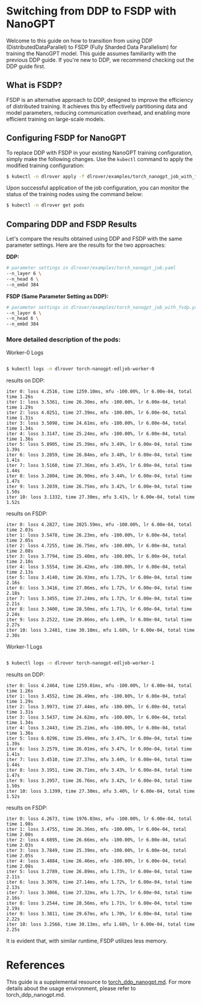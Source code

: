 # Switching from DDP to FSDP with NanoGPT

Welcome to this guide on how to transition from using DDP (DistributedDataParallel) to FSDP (Fully Sharded Data Parallelism) for training the NanoGPT model. This guide assumes familiarity with the previous DDP guide. If you're new to DDP, we recommend checking out the DDP guide first.



## What is FSDP?

FSDP is an alternative approach to DDP, designed to improve the efficiency of distributed training. It achieves this by effectively partitioning data and model parameters, reducing communication overhead, and enabling more efficient training on large-scale models.



## Configuring FSDP for NanoGPT

To replace DDP with FSDP in your existing NanoGPT training configuration, simply make the following changes. Use the `kubectl` command to apply the modified training configuration:

```bash
$ kubectl -n dlrover apply -f dlrover/examples/torch_nanogpt_job_with_fsdp.yaml
```

Upon successful application of the job configuration, you can monitor the status of the training nodes using the command below:

```bash
$ kubectl -n dlrover get pods
```



## Comparing DDP and FSDP Results

Let's compare the results obtained using DDP and FSDP with the same parameter settings. Here are the results for the two approaches:

**DDP:**

```bash
# parameter settings in dlrover/examples/torch_nanogpt_job.yaml
--n_layer 6 \
--n_head 6 \
--n_embd 384
```

**FSDP (Same Parameter Setting as DDP):**

```bash
# parameter settings in dlrover/examples/torch_nanogpt_job_with_fsdp.yaml
--n_layer 6 \
--n_head 6 \
--n_embd 384
```



### More detailed description of the pods:

Worker-0 Logs

```bash

$ kubectl logs -n dlrover torch-nanogpt-edljob-worker-0

```

results on DDP:

```
iter 0: loss 4.2516, time 1259.10ms, mfu -100.00%, lr 6.00e-04, total time 1.26s
iter 1: loss 3.5361, time 26.30ms, mfu -100.00%, lr 6.00e-04, total time 1.29s
iter 2: loss 4.0251, time 27.39ms, mfu -100.00%, lr 6.00e-04, total time 1.31s
iter 3: loss 3.5098, time 24.61ms, mfu -100.00%, lr 6.00e-04, total time 1.34s
iter 4: loss 3.3147, time 25.24ms, mfu -100.00%, lr 6.00e-04, total time 1.36s
iter 5: loss 5.8905, time 25.39ms, mfu 3.49%, lr 6.00e-04, total time 1.39s
iter 6: loss 3.2859, time 26.04ms, mfu 3.48%, lr 6.00e-04, total time 1.41s
iter 7: loss 3.5160, time 27.36ms, mfu 3.45%, lr 6.00e-04, total time 1.44s
iter 8: loss 3.2804, time 26.90ms, mfu 3.44%, lr 6.00e-04, total time 1.47s
iter 9: loss 3.2039, time 26.75ms, mfu 3.42%, lr 6.00e-04, total time 1.50s
iter 10: loss 3.1332, time 27.30ms, mfu 3.41%, lr 6.00e-04, total time 1.52s
```



results on FSDP:

```
iter 0: loss 4.2827, time 2025.59ms, mfu -100.00%, lr 6.00e-04, total time 2.03s
iter 1: loss 3.5478, time 26.23ms, mfu -100.00%, lr 6.00e-04, total time 2.05s
iter 2: loss 4.7255, time 26.75ms, mfu -100.00%, lr 6.00e-04, total time 2.08s
iter 3: loss 3.7794, time 25.40ms, mfu -100.00%, lr 6.00e-04, total time 2.10s
iter 4: loss 3.5554, time 26.42ms, mfu -100.00%, lr 6.00e-04, total time 2.13s
iter 5: loss 3.4140, time 26.93ms, mfu 1.72%, lr 6.00e-04, total time 2.16s
iter 6: loss 3.3416, time 27.06ms, mfu 1.72%, lr 6.00e-04, total time 2.18s
iter 7: loss 3.3455, time 27.24ms, mfu 1.72%, lr 6.00e-04, total time 2.21s
iter 8: loss 3.3400, time 28.50ms, mfu 1.71%, lr 6.00e-04, total time 2.24s
iter 9: loss 3.2522, time 29.86ms, mfu 1.69%, lr 6.00e-04, total time 2.27s
iter 10: loss 3.2481, time 30.10ms, mfu 1.68%, lr 6.00e-04, total time 2.30s
```



Worker-1 Logs

```bash

$ kubectl logs -n dlrover torch-nanogpt-edljob-worker-1

```

results on DDP:

```
iter 0: loss 4.2464, time 1259.01ms, mfu -100.00%, lr 6.00e-04, total time 1.26s
iter 1: loss 3.4552, time 26.49ms, mfu -100.00%, lr 6.00e-04, total time 1.29s
iter 2: loss 3.9973, time 27.44ms, mfu -100.00%, lr 6.00e-04, total time 1.31s
iter 3: loss 3.5437, time 24.62ms, mfu -100.00%, lr 6.00e-04, total time 1.34s
iter 4: loss 3.2443, time 25.21ms, mfu -100.00%, lr 6.00e-04, total time 1.36s
iter 5: loss 6.0296, time 25.49ms, mfu 3.47%, lr 6.00e-04, total time 1.39s
iter 6: loss 3.2579, time 26.01ms, mfu 3.47%, lr 6.00e-04, total time 1.41s
iter 7: loss 3.4510, time 27.37ms, mfu 3.44%, lr 6.00e-04, total time 1.44s
iter 8: loss 3.1951, time 26.71ms, mfu 3.43%, lr 6.00e-04, total time 1.47s
iter 9: loss 3.2957, time 26.76ms, mfu 3.42%, lr 6.00e-04, total time 1.50s
iter 10: loss 3.1399, time 27.30ms, mfu 3.40%, lr 6.00e-04, total time 1.52s
```

results on FSDP:

```
iter 0: loss 4.2673, time 1976.03ms, mfu -100.00%, lr 6.00e-04, total time 1.98s
iter 1: loss 3.4755, time 26.36ms, mfu -100.00%, lr 6.00e-04, total time 2.00s
iter 2: loss 4.6895, time 26.66ms, mfu -100.00%, lr 6.00e-04, total time 2.03s
iter 3: loss 3.7849, time 25.39ms, mfu -100.00%, lr 6.00e-04, total time 2.05s
iter 4: loss 3.4884, time 26.46ms, mfu -100.00%, lr 6.00e-04, total time 2.08s
iter 5: loss 3.2789, time 26.89ms, mfu 1.73%, lr 6.00e-04, total time 2.11s
iter 6: loss 3.3076, time 27.14ms, mfu 1.72%, lr 6.00e-04, total time 2.13s
iter 7: loss 3.3066, time 27.32ms, mfu 1.72%, lr 6.00e-04, total time 2.16s
iter 8: loss 3.2544, time 28.56ms, mfu 1.71%, lr 6.00e-04, total time 2.19s
iter 9: loss 3.3811, time 29.67ms, mfu 1.70%, lr 6.00e-04, total time 2.22s
iter 10: loss 3.2566, time 30.13ms, mfu 1.68%, lr 6.00e-04, total time 2.25s
```



 It is evident that, with similar runtime, FSDP utilizes less memory.

# References

This guide is a supplemental resource to [torch_ddp_nanogpt.md](dlrover\docs\tutorial\torch_ddp_nanogpt.md). For more details about the usage environment, please refer to torch_ddp_nanogpt.md.